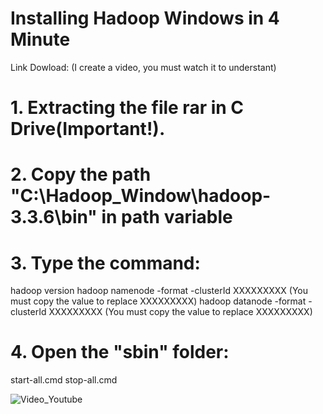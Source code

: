 # Installing Hadoop Windows in 4 Minute
Link Dowload: 
(I create a video, you must watch it to understant)
# 1. Extracting the file rar in C Drive(Important!).

# 2. Copy the path "C:\Hadoop_Window\hadoop-3.3.6\bin" in path variable

# 3. Type the command:

hadoop version
hadoop namenode -format -clusterId XXXXXXXXX (You must copy the value to replace XXXXXXXXX)
hadoop datanode -format -clusterId XXXXXXXXX (You must copy the value to replace XXXXXXXXX)

# 4. Open the "sbin" folder:

start-all.cmd
stop-all.cmd

![Video_Youtube](https://youtu.be/DMu42Bk5i0k)
